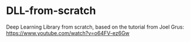 # DLL-from-scratch
Deep Learning Library from scratch, based on the tutorial from Joel Grus: https://www.youtube.com/watch?v=o64FV-ez6Gw
